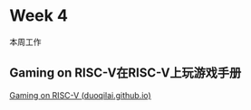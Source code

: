 # Week 4

本周工作

## Gaming on RISC-V在RISC-V上玩游戏手册

[Gaming on RISC-V (duoqilai.github.io)](https://duoqilai.github.io/Games_Docs/)